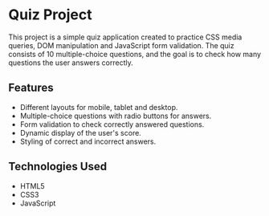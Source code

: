 # Quiz Project

This project is a simple quiz application created to practice CSS media queries, DOM manipulation and JavaScript form validation. The quiz consists of 10 multiple-choice questions, and the goal is to check how many questions the user answers correctly.

## Features

- Different layouts for mobile, tablet and desktop.
- Multiple-choice questions with radio buttons for answers.
- Form validation to check correctly answered questions.
- Dynamic display of the user's score.
- Styling of correct and incorrect answers.

## Technologies Used

- HTML5
- CSS3
- JavaScript